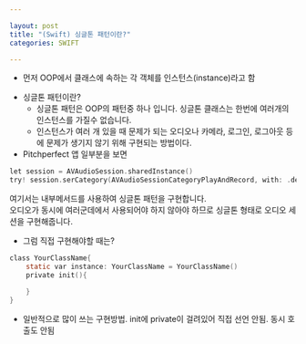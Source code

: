 ```yaml
---

layout: post
title: "(Swift) 싱글톤 패턴이란?"
categories: SWIFT

---
```


* 먼저 OOP에서 클래스에 속하는 각 객체를 인스턴스(instance)라고 함
-	싱글톤 패턴이란?
	* 싱글톤 패턴은 OOP의 패턴중 하나 입니다. 싱글톤 클래스는 한번에 여러개의 인스턴스를 가질수 없습니다.
	* 인스턴스가 여러 개 있을 때 문제가 되는 오디오나 카메라, 로그인, 로그아웃 등에 문제가 생기지 않기 위해 구현되는 방법이다.
- Pitchperfect 앱 일부분을 보면

```objective-c
let session = AVAudioSession.sharedInstance()
try! session.serCategory(AVAudioSessionCategoryPlayAndRecord, with: .defaultToSpeakr)
```

여기서는 내부메서드를 사용하여 싱글톤 패턴을 구현합니다.<br/>
오디오가 동시에 여러군데에서 사용되어야 하지 않아야 하므로 싱글톤 형태로 오디오 세션을 구현해줍니다.

- 그럼 직접 구현해야할 때는?

```objective-c
class YourClassName{
	static var instance: YourClassName = YourClassName()
	private init(){

	}
}
```

* 일반적으로 많이 쓰는 구현방법. init에 private이 걸려있어 직접 선언 안됨. 동시 호출도 안됨
<br/><br/>
